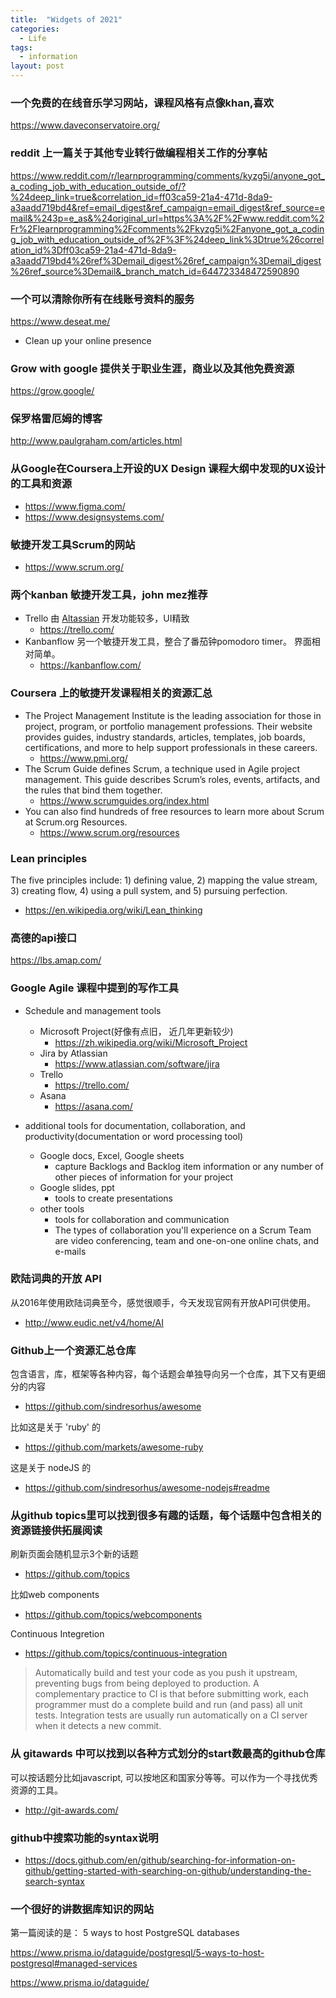 ```yaml
---
title:  "Widgets of 2021"
categories:
  - Life
tags:
  - information
layout: post
---
```


### 一个免费的在线音乐学习网站，课程风格有点像khan,喜欢

https://www.daveconservatoire.org/

### reddit 上一篇关于其他专业转行做编程相关工作的分享帖

https://www.reddit.com/r/learnprogramming/comments/kyzg5i/anyone_got_a_coding_job_with_education_outside_of/?%24deep_link=true&correlation_id=ff03ca59-21a4-471d-8da9-a3aadd719bd4&ref=email_digest&ref_campaign=email_digest&ref_source=email&%243p=e_as&%24original_url=https%3A%2F%2Fwww.reddit.com%2Fr%2Flearnprogramming%2Fcomments%2Fkyzg5i%2Fanyone_got_a_coding_job_with_education_outside_of%2F%3F%24deep_link%3Dtrue%26correlation_id%3Dff03ca59-21a4-471d-8da9-a3aadd719bd4%26ref%3Demail_digest%26ref_campaign%3Demail_digest%26ref_source%3Demail&_branch_match_id=644723348472590890

### 一个可以清除你所有在线账号资料的服务

https://www.deseat.me/

- Clean up your online presence

### Grow with google 提供关于职业生涯，商业以及其他免费资源

https://grow.google/


### 保罗格雷厄姆的博客

http://www.paulgraham.com/articles.html


### 从Google在Coursera上开设的UX Design 课程大纲中发现的UX设计的工具和资源
- https://www.figma.com/
- https://www.designsystems.com/

### 敏捷开发工具Scrum的网站

- https://www.scrum.org/

### 两个kanban 敏捷开发工具，john mez推荐

- Trello 由 [Altassian](https://www.atlassian.com/) 开发功能较多，UI精致
  - https://trello.com/
- Kanbanflow 另一个敏捷开发工具，整合了番茄钟pomodoro timer。 界面相对简单。
  - https://kanbanflow.com/

### Coursera 上的敏捷开发课程相关的资源汇总
- The Project Management Institute is the leading association for those in project, program, or portfolio management professions. Their website provides guides, industry standards, articles, templates, job boards, certifications, and more to help support professionals in these careers.
  - https://www.pmi.org/
- The Scrum Guide defines Scrum, a technique used in Agile project management. This guide describes Scrum’s roles, events, artifacts, and the rules that bind them together.
  - https://www.scrumguides.org/index.html
- You can also find hundreds of free resources to learn more about Scrum at Scrum.org Resources.
  - https://www.scrum.org/resources

### Lean principles

The five principles include: 1) defining value, 2) mapping the value stream, 3) creating flow, 4) using a pull system, and 5) pursuing perfection.

- https://en.wikipedia.org/wiki/Lean_thinking

### 高德的api接口

https://lbs.amap.com/

### Google Agile 课程中提到的写作工具

- Schedule and management tools
  - Microsoft Project(好像有点旧， 近几年更新较少)
    - https://zh.wikipedia.org/wiki/Microsoft_Project
  - Jira by Atlassian
    - https://www.atlassian.com/software/jira
  - Trello
    - https://trello.com/
  - Asana
    - https://asana.com/

- additional tools for documentation, collaboration, and productivity(documentation or word processing tool)
  - Google docs, Excel, Google sheets
    - capture Backlogs and Backlog item information or any number of other pieces of information for your project
  - Google slides, ppt
    - tools to create presentations
  - other tools
    - tools for collaboration and communication
    - The types of collaboration you'll experience on a Scrum Team are video conferencing, team and one-on-one online chats, and e-mails

### 欧陆词典的开放 API

从2016年使用欧陆词典至今，感觉很顺手，今天发现官网有开放API可供使用。

- http://www.eudic.net/v4/home/AI

### Github上一个资源汇总仓库

包含语言，库，框架等各种内容，每个话题会单独导向另一个仓库，其下又有更细分的内容

- https://github.com/sindresorhus/awesome

比如这是关于 'ruby' 的
- https://github.com/markets/awesome-ruby

这是关于 nodeJS 的
- https://github.com/sindresorhus/awesome-nodejs#readme

### 从github topics里可以找到很多有趣的话题，每个话题中包含相关的资源链接供拓展阅读

刷新页面会随机显示3个新的话题

- https://github.com/topics

比如web components
- https://github.com/topics/webcomponents

Continuous Integretion
- https://github.com/topics/continuous-integration

> Automatically build and test your code as you push it upstream, preventing bugs from being deployed to production. A complementary practice to CI is that before submitting work, each programmer must do a complete build and run (and pass) all unit tests. Integration tests are usually run automatically on a CI server when it detects a new commit.

### 从 gitawards 中可以找到以各种方式划分的start数最高的github仓库

可以按话题分比如javascript, 可以按地区和国家分等等。可以作为一个寻找优秀资源的工具。

- http://git-awards.com/


### github中搜索功能的syntax说明

- https://docs.github.com/en/github/searching-for-information-on-github/getting-started-with-searching-on-github/understanding-the-search-syntax

### 一个很好的讲数据库知识的网站

第一篇阅读的是： 5 ways to host PostgreSQL databases

https://www.prisma.io/dataguide/postgresql/5-ways-to-host-postgresql#managed-services

https://www.prisma.io/dataguide/
